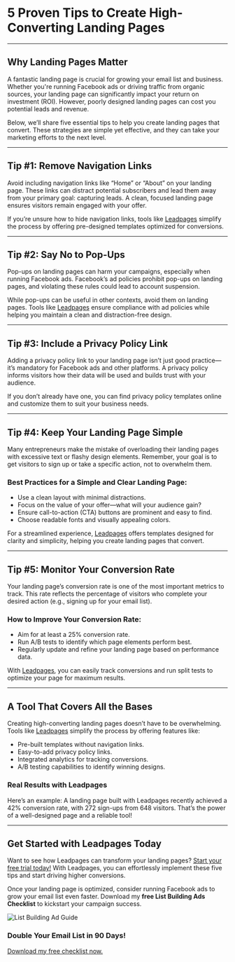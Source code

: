 # 5 Proven Tips to Create High-Converting Landing Pages

---

## Why Landing Pages Matter

A fantastic landing page is crucial for growing your email list and business. Whether you're running Facebook ads or driving traffic from organic sources, your landing page can significantly impact your return on investment (ROI). However, poorly designed landing pages can cost you potential leads and revenue.

Below, we’ll share five essential tips to help you create landing pages that convert. These strategies are simple yet effective, and they can take your marketing efforts to the next level.

---

## Tip #1: Remove Navigation Links

Avoid including navigation links like “Home” or “About” on your landing page. These links can distract potential subscribers and lead them away from your primary goal: capturing leads. A clean, focused landing page ensures visitors remain engaged with your offer.

If you’re unsure how to hide navigation links, tools like [Leadpages](https://bit.ly/LEadPages) simplify the process by offering pre-designed templates optimized for conversions.

---

## Tip #2: Say No to Pop-Ups

Pop-ups on landing pages can harm your campaigns, especially when running Facebook ads. Facebook’s ad policies prohibit pop-ups on landing pages, and violating these rules could lead to account suspension.

While pop-ups can be useful in other contexts, avoid them on landing pages. Tools like [Leadpages](https://bit.ly/LEadPages) ensure compliance with ad policies while helping you maintain a clean and distraction-free design.

---

## Tip #3: Include a Privacy Policy Link

Adding a privacy policy link to your landing page isn’t just good practice—it’s mandatory for Facebook ads and other platforms. A privacy policy informs visitors how their data will be used and builds trust with your audience.

If you don’t already have one, you can find privacy policy templates online and customize them to suit your business needs.

---

## Tip #4: Keep Your Landing Page Simple

Many entrepreneurs make the mistake of overloading their landing pages with excessive text or flashy design elements. Remember, your goal is to get visitors to sign up or take a specific action, not to overwhelm them.

### Best Practices for a Simple and Clear Landing Page:
- Use a clean layout with minimal distractions.
- Focus on the value of your offer—what will your audience gain?
- Ensure call-to-action (CTA) buttons are prominent and easy to find.
- Choose readable fonts and visually appealing colors.

For a streamlined experience, [Leadpages](https://bit.ly/LEadPages) offers templates designed for clarity and simplicity, helping you create landing pages that convert.

---

## Tip #5: Monitor Your Conversion Rate

Your landing page’s conversion rate is one of the most important metrics to track. This rate reflects the percentage of visitors who complete your desired action (e.g., signing up for your email list).

### How to Improve Your Conversion Rate:
- Aim for at least a 25% conversion rate.
- Run A/B tests to identify which page elements perform best.
- Regularly update and refine your landing page based on performance data.

With [Leadpages](https://bit.ly/LEadPages), you can easily track conversions and run split tests to optimize your page for maximum results.

---

## A Tool That Covers All the Bases

Creating high-converting landing pages doesn’t have to be overwhelming. Tools like [Leadpages](https://bit.ly/LEadPages) simplify the process by offering features like:

- Pre-built templates without navigation links.
- Easy-to-add privacy policy links.
- Integrated analytics for tracking conversions.
- A/B testing capabilities to identify winning designs.

### Real Results with Leadpages
Here’s an example: A landing page built with Leadpages recently achieved a 42% conversion rate, with 272 sign-ups from 648 visitors. That’s the power of a well-designed page and a reliable tool!

---

## Get Started with Leadpages Today

Want to see how Leadpages can transform your landing pages? [Start your free trial today!](https://bit.ly/LEadPages) With Leadpages, you can effortlessly implement these five tips and start driving higher conversions.

Once your landing page is optimized, consider running Facebook ads to grow your email list even faster. Download my **free List Building Ads Checklist** to kickstart your campaign success.

![List Building Ad Guide](https://images.squarespace-cdn.com/content/v1/59656bc0e4fcb5c24547d7bf/1518539344364-4BFE1R1TC5J4U6P6AM1J/MarDel+Blog+opt+in+%281%29.png)

### Double Your Email List in 90 Days!
[Download my free checklist now.](https://bit.ly/LEadPages)
